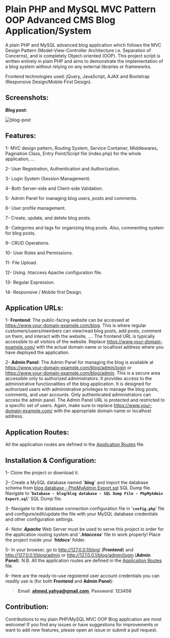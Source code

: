 # Plain PHP and MySQL MVC Pattern OOP Advanced CMS Blog Application/System
A plain PHP and MySQL advanced blog application which follows the MVC Design Pattern (Model-View-Controller Architecture i.e. Separation of Concerns), and is completely Object-oriented (OOP). This project script is written entirely in plain PHP and aims to demonstrate the implementation of a blog system without relying on any external libraries or frameworks.

Frontend technologies used: jQuery, JavaScript, AJAX and Bootstrap (Responsive Design/Mobile First Design).

## Screenshots:

***Blog post:***

![blog-post](https://github.com/AhmedYahyaE/plain-php-mvc-oop-blog/assets/118033266/561f5609-39f6-4f8d-b5df-e3c2e86b99df)

## Features:
1- MVC design pattern, Routing System, Service Container, Middlewares, Pagination Class, Entry Point/Script file (index.php) for the whole application, ...

2- User Registration, Authentication and Authorization.

3- Login System (Session Management).

4- Both Server-side and Client-side Validation.

5- Admin Panel for managing blog users, posts and comments.

6- User profile management.

7- Create, update, and delete blog posts.

8- Categories and tags for organizing blog posts. Also, commenting system for blog posts.

9- CRUD Operations.

10- User Roles and Permissions.

11- File Upload.

12- Using .htaccess Apache configuration file.

13- Regular Expression.

14- Responsive / Mobile first Design.

## Application URLs:
1- **Frontend**: The public-facing website can be accessed at https://www.your-domain-example.com/blog. This is where regular customers/users/members can view/read blog posts, add posts, comment on them, and interact with the website, .... The frontend URL is typically accessible to all visitors of the website. Replace https://www.your-domain-example.com/ with the actual domain name or localhost address where you have deployed the application.

2- **Admin Panel**: The Admin Panel for managing the blog is available at https://www.your-domain-example.com/blog/admin/login or https://www.your-domain-example.com/blog/admin. This is a secure area accessible only to authorized administrators. It provides access to the administrative functionalities of the blog application. It is designed for authorized users with administrative privileges to manage the blog posts, comments, and user accounts. Only authenticated administrators can access the admin panel. The Admin Panel URL is protected and restricted to a specific set of users. Again, make sure to replace https://www.your-domain-example.com/ with the appropriate domain name or localhost address.

## Application Routes:
All the application routes are defined in the [Application Routes](App/index.php) file.

## Installation & Configuration:
1- Clone the project or download it.

2- Create a MySQL database named **\`blog\`** and import the database schema from [blog database - PhpMyAdmin Export.sql](<Database - blog/blog database - SQL Dump File - PhpMyAdmin Export.sql>) SQL Dump file. Navigate to '**`Database - blog`**/**`blog database - SQL Dump File - PhpMyAdmin Export.sql`**' SQL Dump file.

3- Navigate to the database connection configuration file in '**`config.php`**' file and configure/edit/update the file with your MySQL database credentials and other configuration settings.

4- Note: ***Apache*** Web Server must be used to serve this project in order for the application routing system and '***.htaccess***' file to work properly! Place the project inside your *'**htdocs***' folder.

5- In your browser, go to http://127.0.0.1/blog/ (**Frontend**) and http://127.0.0.1/blog/admin or http://127.0.0.1/blog/admin/login (**Admin Panel**). N.B. All the application routes are defined in the [Application Routes](App/index.php) file.

6- Here are the ready-to-use registered user account credentials you can readily use is (for both **Frontend** and **Admin Panel**):

> **Email**: **ahmed.yahya@gmail.com**, **Password**: **123456**

## Contribution:
Contributions to my plain PHP/MySQL MVC OOP Blog application are most welcome! If you find any issues or have suggestions for improvements or want to add new features, please open an issue or submit a pull request.
